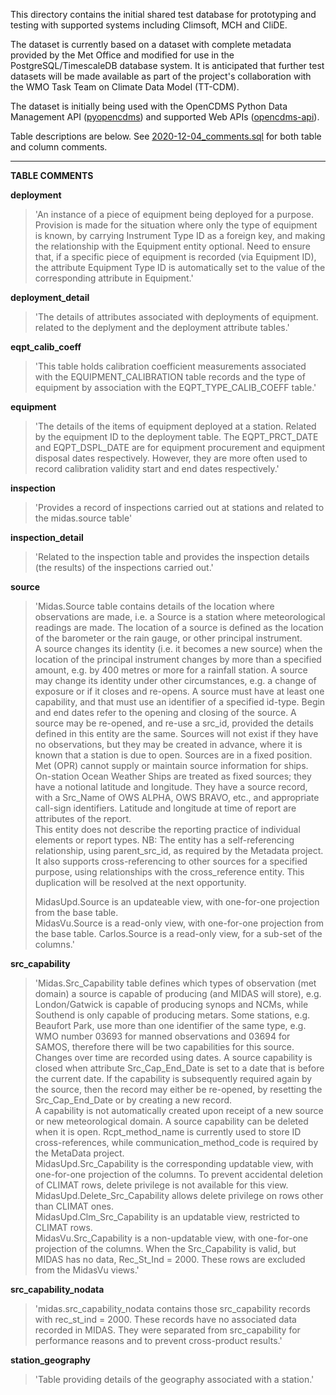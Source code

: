 This directory contains the initial shared test database for prototyping and testing with supported systems including Climsoft, MCH and CliDE. 

The dataset is currently based on a dataset with complete metadata provided by the Met Office and modified for use in the PostgreSQL/TimescaleDB database system. It is anticipated that further test datasets will be made available as part of the project's collaboration with the WMO Task Team on Climate Data Model (TT-CDM).

The dataset is initially being used with the OpenCDMS Python Data Management API ([pyopencdms](https://github.com/opencdms/pyopencdms)) and supported Web APIs ([opencdms-api](https://github.com/opencdms/opencdms-api)).

Table descriptions are below. See [2020-12-04_comments.sql](https://github.com/opencdms/opencdms-test-data/blob/main/opencdms_test_data/data/opencdms/2020-12-04_comments.sql) for both table and column comments.

---

**TABLE COMMENTS**

**deployment**

> 'An instance of a piece of equipment being deployed for a purpose. Provision is made for the situation where only the type of equipment is known, by carrying Instrument Type ID as a foreign key, and making the relationship with the Equipment entity optional. Need to ensure that, if a specific piece of equipment is recorded (via Equipment ID), the attribute Equipment Type ID is automatically set to the value of the corresponding attribute in Equipment.'


**deployment_detail**

> 'The details of attributes associated with deployments of equipment. related to the deplyment and the deployment attribute tables.'


**eqpt_calib_coeff**

> 'This table holds calibration coefficient measurements associated with the EQUIPMENT_CALIBRATION table records and the type of equipment by association with the EQPT_TYPE_CALIB_COEFF table.'


**equipment**

> 'The details of the items of equipment deployed at a station. Related by the equipment ID to the deployment table. The EQPT_PRCT_DATE and EQPT_DSPL_DATE are for equipment procurement and equipment disposal dates respectively.
> However, they are more often used to record calibration validity start and end dates respectively.'


**inspection**

> 'Provides a record of inspections carried out at stations and related to the midas.source table'


**inspection_detail**

> 'Related to the inspection table and provides the inspection details (the results) of the inspections carried out.'


**source**

> 'Midas.Source table contains details of the location where observations are made, i.e. a Source is a station where meteorological readings are made.  The location of a source is defined as the location of the barometer or the rain gauge, or other principal instrument.  
> A source changes its identity (i.e. it becomes a new source) when the location of the principal instrument changes by more than a specified amount, e.g. by 400 metres or more for a rainfall station.  A source may change its identity under other circumstances, e.g. a change of exposure or if it closes and re-opens.  A source must have at least one capability, and that must use an identifier of a specified id-type.
> Begin and end dates refer to the opening and closing of the source.  A source may be re-opened, and re-use a src_id, provided the details defined in this entity are the same.  Sources will not exist if they have no observations, but they may be created in advance, where it is known that a station is due to open.
> Sources are in a fixed position.  Met (OPR) cannot supply or maintain source information for ships.  On-station Ocean Weather Ships are treated as fixed sources; they have a notional latitude and longitude.  They have a source record, with a Src_Name of OWS ALPHA, OWS BRAVO, etc., and appropriate call-sign identifiers.  Latitude and longitude at time of report are attributes of the report.  
> This entity does not describe the reporting practice of individual elements or report types.
> NB: The entity has a self-referencing relationship, using parent_src_id, as required by the Metadata project.  It also supports cross-referencing to other sources for a specified purpose, using relationships with the cross_reference entity.  This duplication will be resolved at the next opportunity.  
>
> MidasUpd.Source is an updateable view, with one-for-one projection from the base table.  
> MidasVu.Source is a read-only view, with one-for-one projection from the base table.
> Carlos.Source is a read-only view, for a sub-set of the columns.'


**src_capability**

> 'Midas.Src_Capability table defines which types of observation  (met domain) a source is capable of producing (and MIDAS will store), e.g. London/Gatwick is capable of producing synops and NCMs, while Southend is only capable of producing metars.
> Some stations, e.g. Beaufort Park, use more than one identifier of the same type, e.g. WMO number 03693 for manned observations and 03694 for SAMOS, therefore there will be two capabilities for this source.
> Changes over time are recorded using dates.  A source capability is closed when attribute Src_Cap_End_Date is set to a date that is before the current date.  If the capability is subsequently required again by the source, then the record may either be re-opened, by resetting the Src_Cap_End_Date or by creating a new record.      
> A capability is not automatically created upon receipt of a new source or new meteorological domain.  A source capability can be deleted when it is open.
> Rcpt_method_name is currently used to store ID cross-references, while communication_method_code is required by the MetaData project.  
> MidasUpd.Src_Capability is the corresponding updatable view, with one-for-one projection of the columns.  To prevent accidental deletion of CLIMAT rows, delete privilege is not available for this view.  
> MidasUpd.Delete_Src_Capability allows delete privilege on rows other than CLIMAT ones.  
> MidasUpd.Clm_Src_Capability is an updatable view, restricted to CLIMAT rows.  
> MidasVu.Src_Capability is a non-updatable view, with one-for-one projection of the columns.
> When the Src_Capability is valid, but MIDAS has no data, Rec_St_Ind = 2000.  These rows are excluded from the MidasVu views.'


**src_capability_nodata**

> 'midas.src_capability_nodata contains those
> src_capability records with rec_st_ind = 2000. These records have no associated data recorded
> in MIDAS.  They were separated from src_capability for performance reasons and to prevent
> cross-product results.'


**station_geography**

> 'Table providing details of the geography associated with a station.'
